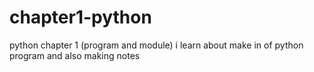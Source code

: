 # chapter1-python
python chapter 1  (program and module) i learn about make in of python program and also making notes  
